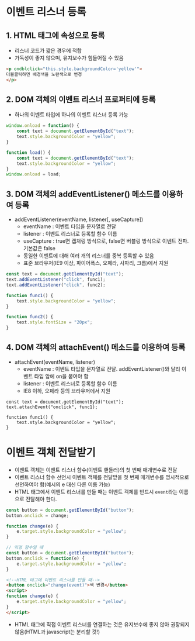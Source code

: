 # 이벤트 리스너 등록
## 1. HTML 태그에 속성으로 등록
* 리스너 코드가 짧은 경우에 적합
* 가독성이 좋지 않으며, 유지보수가 힘들어질 수 있음

```html
<p ondblclick="this.style.backgroundColor='yellow'">
더블클릭하면 배경색을 노란색으로 변경
</p>
```

## 2. DOM 객체의 이벤트 리스너 프로퍼티에 등록
* 하나의 이벤트 타입에 하나의 이벤트 리스너 등록 가능

```javascript
window.onload = function() {
    const text = document.getElementById("text");
    text.style.backgroundColor = "yellow";
}
```
```javascript
function load() {
    const text = document.getElementById("text");
    text.style.backgroundColor = "yellow";
}
window.onload = load;
```

## 3. DOM 객체의 addEventListener() 메소드를 이용하여 등록
* addEventListener(eventName, listener[, useCapture])
  * eventName : 이벤트 타입을 문자열로 전달
  * listener : 이벤트 리스너로 등록할 함수 이름
  * useCapture : true면 캡처링 방식으로, false면 버블링 방식으로 이벤트 전파. 기본값은 false
  * 동일한 이벤트에 대해 여러 개의 리스너를 중복 등록할 수 있음
  * 표준 브라우저(IE9 이상, 파이어폭스, 오페라, 사파리, 크롬)에서 지원
 
```javascript
const text = document.getElementById("text");
text.addEventListener("click", func1);
text.addEventListener("click", func2);

function func1() {
    text.style.backgroundColor = "yellow";
}

function func2() {
    text.style.fontSize = "20px";
}
```

## 4. DOM 객체의 attachEvent() 메소드를 이용하여 등록
* attachEvent(eventName, listener)
    * eventName : 이벤트 타입을 문자열로 전달. addEventListener()와 달리 이벤트 타입 앞에 on을 붙여야 함
    * listener : 이벤트 리스너로 등록할 함수 이름
    * IE8 이하, 오페라 등의 브라우저에서 지원
    
```javacsript
const text = document.getElementById("text");
text.attachEvent("onclick", func1);

function func1() {
    text.style.backgroundColor = "yellow";
}
```

# 이벤트 객체 전달받기
* 이벤트 객체는 이벤트 리스너 함수(이벤트 핸들러)의 첫 번째 매개변수로 전달
* 이벤트 리스너 함수 선언시 이벤트 객체를 전달받을 첫 번째 매개변수를 명시적으로 선언하여야 함(예시의 e 대신 다른 이름 가능)
* HTML 태그에서 이벤트 리스너를 만들 때는 이벤트 객체를 반드시 `event`라는 이름으로 전달해야 한다.

```javascript
const button = document.getElementById("button");
button.onclick = change;

function change(e) {
    e.target.style.backgroundColor = "yellow";
}
```
```javascript
// 익명 함수일 때
const button = document.getElementById("button");
button.onclick = function(e) {
    e.target.style.backgroundColor = "yellow";
}
```
```html
<!--HTML 태그에 이벤트 리스너를 만들 때-->
<button onclick="change(event)">색 변경</button>
<script>
function change(e) {
    e.target.style.backgroundColor = "yellow";
}  
</script>
```
* HTML 태그에 직접 이벤트 리스너를 연결하는 것은 유지보수에 좋지 않아 권장되지 않음(HTML과 javascript는 분리할 것!)
